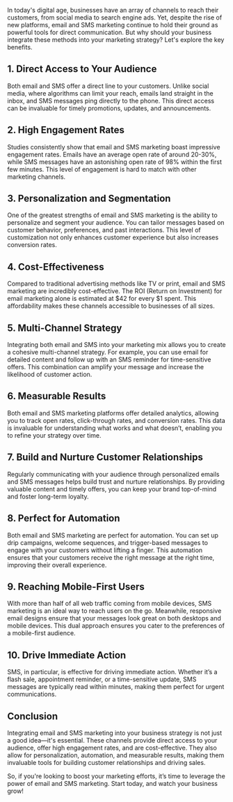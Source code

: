 
In today's digital age, businesses have an array of channels to reach their customers, from social media to search engine ads. Yet, despite the rise of new platforms, email and SMS marketing continue to hold their ground as powerful tools for direct communication. But why should your business integrate these methods into your marketing strategy? Let's explore the key benefits.

## 1. Direct Access to Your Audience

Both email and SMS offer a direct line to your customers. Unlike social media, where algorithms can limit your reach, emails land straight in the inbox, and SMS messages ping directly to the phone. This direct access can be invaluable for timely promotions, updates, and announcements.

## 2. High Engagement Rates

Studies consistently show that email and SMS marketing boast impressive engagement rates. Emails have an average open rate of around 20-30%, while SMS messages have an astonishing open rate of 98% within the first few minutes. This level of engagement is hard to match with other marketing channels.

## 3. Personalization and Segmentation

One of the greatest strengths of email and SMS marketing is the ability to personalize and segment your audience. You can tailor messages based on customer behavior, preferences, and past interactions. This level of customization not only enhances customer experience but also increases conversion rates.

## 4. Cost-Effectiveness

Compared to traditional advertising methods like TV or print, email and SMS marketing are incredibly cost-effective. The ROI (Return on Investment) for email marketing alone is estimated at $42 for every $1 spent. This affordability makes these channels accessible to businesses of all sizes.

## 5. Multi-Channel Strategy

Integrating both email and SMS into your marketing mix allows you to create a cohesive multi-channel strategy. For example, you can use email for detailed content and follow up with an SMS reminder for time-sensitive offers. This combination can amplify your message and increase the likelihood of customer action.

## 6. Measurable Results

Both email and SMS marketing platforms offer detailed analytics, allowing you to track open rates, click-through rates, and conversion rates. This data is invaluable for understanding what works and what doesn’t, enabling you to refine your strategy over time.

## 7. Build and Nurture Customer Relationships

Regularly communicating with your audience through personalized emails and SMS messages helps build trust and nurture relationships. By providing valuable content and timely offers, you can keep your brand top-of-mind and foster long-term loyalty.

## 8. Perfect for Automation

Both email and SMS marketing are perfect for automation. You can set up drip campaigns, welcome sequences, and trigger-based messages to engage with your customers without lifting a finger. This automation ensures that your customers receive the right message at the right time, improving their overall experience.

## 9. Reaching Mobile-First Users

With more than half of all web traffic coming from mobile devices, SMS marketing is an ideal way to reach users on the go. Meanwhile, responsive email designs ensure that your messages look great on both desktops and mobile devices. This dual approach ensures you cater to the preferences of a mobile-first audience.

## 10. Drive Immediate Action

SMS, in particular, is effective for driving immediate action. Whether it’s a flash sale, appointment reminder, or a time-sensitive update, SMS messages are typically read within minutes, making them perfect for urgent communications.

## Conclusion

Integrating email and SMS marketing into your business strategy is not just a good idea—it's essential. These channels provide direct access to your audience, offer high engagement rates, and are cost-effective. They also allow for personalization, automation, and measurable results, making them invaluable tools for building customer relationships and driving sales.

So, if you're looking to boost your marketing efforts, it’s time to leverage the power of email and SMS marketing. Start today, and watch your business grow!
